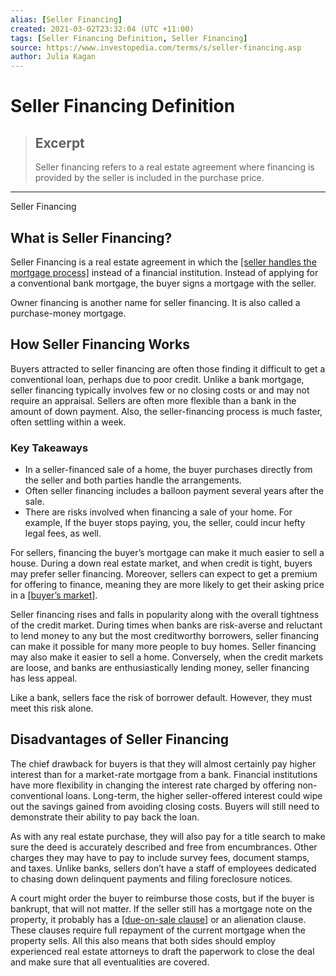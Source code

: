```yaml
---
alias: [Seller Financing]
created: 2021-03-02T23:32:04 (UTC +11:00)
tags: [Seller Financing Definition, Seller Financing]
source: https://www.investopedia.com/terms/s/seller-financing.asp
author: Julia Kagan
---
```


# Seller Financing Definition

> ## Excerpt
> Seller financing refers to a real estate agreement where financing is provided by the seller is included in the purchase price.

---

Seller Financing
## What is Seller Financing?

Seller Financing is a real estate agreement in which the [[seller handles the mortgage process]](https://www.investopedia.com/articles/mortgages-real-estate/10/should-you-use-seller-financing.asp) instead of a financial institution. Instead of applying for a conventional bank mortgage, the buyer signs a mortgage with the seller.

Owner financing is another name for seller financing. It is also called a purchase-money mortgage.

## How Seller Financing Works

Buyers attracted to seller financing are often those finding it difficult to get a conventional loan, perhaps due to poor credit. Unlike a bank mortgage, seller financing typically involves few or no closing costs or and may not require an appraisal. Sellers are often more flexible than a bank in the amount of down payment. Also, the seller-financing process is much faster, often settling within a week.

### Key Takeaways

-   In a seller-financed sale of a home, the buyer purchases directly from the seller and both parties handle the arrangements.
-   Often seller financing includes a balloon payment several years after the sale.
-   There are risks involved when financing a sale of your home. For example, If the buyer stops paying, you, the seller, could incur hefty legal fees, as well. 

For sellers, financing the buyer’s mortgage can make it much easier to sell a house. During a down real estate market, and when credit is tight, buyers may prefer seller financing. Moreover, sellers can expect to get a premium for offering to finance, meaning they are more likely to get their asking price in a [[buyer’s market]](https://www.investopedia.com/terms/b/buyersmarket.asp).

Seller financing rises and falls in popularity along with the overall tightness of the credit market. During times when banks are risk-averse and reluctant to lend money to any but the most creditworthy borrowers, seller financing can make it possible for many more people to buy homes. Seller financing may also make it easier to sell a home. Conversely, when the credit markets are loose, and banks are enthusiastically lending money, seller financing has less appeal. 

Like a bank, sellers face the risk of borrower default. However, they must meet this risk alone.

## Disadvantages of Seller Financing

The chief drawback for buyers is that they will almost certainly pay higher interest than for a market-rate mortgage from a bank. Financial institutions have more flexibility in changing the interest rate charged by offering non-conventional loans. Long-term, the higher seller-offered interest could wipe out the savings gained from avoiding closing costs. Buyers will still need to demonstrate their ability to pay back the loan.

As with any real estate purchase, they will also pay for a title search to make sure the deed is accurately described and free from encumbrances. Other charges they may have to pay to include survey fees, document stamps, and taxes. Unlike banks, sellers don’t have a staff of employees dedicated to chasing down delinquent payments and filing foreclosure notices.

A court might order the buyer to reimburse those costs, but if the buyer is bankrupt, that will not matter. If the seller still has a mortgage note on the property, it probably has a [[due-on-sale clause]](https://www.investopedia.com/terms/d/due_on_sale_clause.asp) or an alienation clause. These clauses require full repayment of the current mortgage when the property sells. All this also means that both sides should employ experienced real estate attorneys to draft the paperwork to close the deal and make sure that all eventualities are covered.
